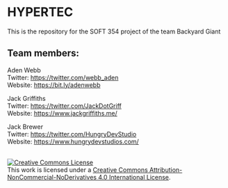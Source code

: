 # HYPERTEC
This is the repository for the SOFT 354 project of the team Backyard Giant

<h2>Team members:</h2>

Aden Webb<br/>
Twitter: https://twitter.com/webb_aden<br/>
Website: https://bit.ly/adenwebb<br/>

Jack Griffiths<br/>
Twitter: https://twitter.com/JackDotGriff<br/>
Website: https://www.jackgriffiths.me/<br/>

Jack Brewer<br/>
Twitter: https://twitter.com/HungryDevStudio<br/>
Website: https://www.hungrydevstudios.com/<br/><br/>


<a rel="license" href="http://creativecommons.org/licenses/by-nc-nd/4.0/">
<img alt="Creative Commons License" style="border-width:0" src="https://i.creativecommons.org/l/by-nc-nd/4.0/88x31.png" /></a><br />
This work is licensed under a <a rel="license" href="http://creativecommons.org/licenses/by-nc-nd/4.0/">
Creative Commons Attribution-NonCommercial-NoDerivatives 4.0 International License</a>.
